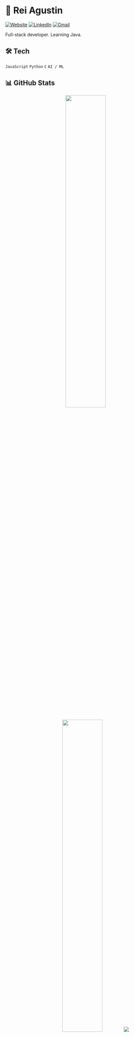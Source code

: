 # 👋 Rei Agustin

[![Website](https://img.shields.io/badge/site-reiagustin.dev-0081A3?style=for-the-badge&logo=googlechrome)](https://reiagustin-dev.vercel.app)
[![LinkedIn](https://img.shields.io/badge/-LinkedIn-0A66C2?style=for-the-badge&logo=linkedin&logoColor=white)](https://linkedin.com/in/reiagustin)
[![Gmail](https://img.shields.io/badge/Gmail-D14836?style=for-the-badge&logo=gmail&logoColor=white)](mailto:reidennisagustin@gmail.com)

Full-stack developer. Learning Java.

## 🛠 Tech
`JavaScript` `Python` `C` `AI / ML`

## 📊 GitHub Stats
<p align="center">
  <img height="50%" width="auto" src ="https://github-readme-stats.vercel.app/api/top-langs/?username=francoduenas11&hide_border=true&layout=compact&theme=react">
  <br>
  <img height="50%" width="auto" src ="https://github-readme-stats.vercel.app/api?username=francoduenas11&hide_border=true&show_icons=true&theme=github_dark">
  <img src ="https://github-readme-streak-stats.herokuapp.com?user=francoduenas11&theme=codeSTACKr&hide_border=true&background=FFFFFF00">
</p>

